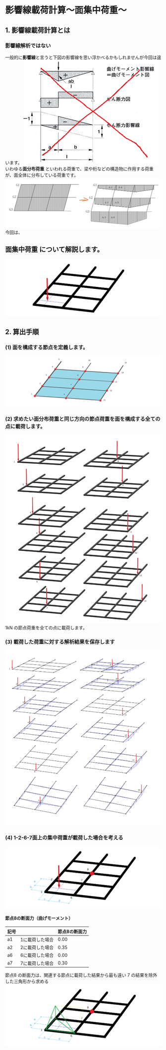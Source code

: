 # 影響線載荷計算～面集中荷重～

## 1. 影響線載荷計算とは

### 影響線解析ではない
一般的に**影響線**と言うと下図の影響線を思い浮かべるかもしれませんが今回は違います。
![](assets/Pasted%20image%2020230520112913.png)
いわゆる**面分布荷重** といわれる荷重で、梁や桁などの構造物に作用する荷重が、面全体に分布している荷重です。
![](assets/Pasted%20image%2020230525160357.png)
今回は、
## 面集中荷重 について解説します。
![](assets/面集中荷重.png)
## 2. 算出手順
### (1) 面を構成する節点を定義します。
![](assets/構成する節点.png)

### (2) 求めたい面分布荷重と同じ方向の節点荷重を面を構成する全ての点に載荷します。
![](assets/全ての点に載荷.png)
1kN の節点荷重を全ての点に載荷します。


### (3) 載荷した荷重に対する解析結果を保存します
![](assets/解析結果.png)
### (4) 1-2-6-7面上の集中荷重が載荷した場合を考える

![](assets/面集中荷重2.png)

#### 節点8の断面力（曲げモーメント）

| 記号 |   | 節点8の断面力 |
| ---- | ---- | ---- |
| a1 | 1に載荷した場合 | 0.00 |
| a2 | 2に載荷した場合 | 0.35 |
| a6 | 6に載荷した場合 | 0.00 |
| a7 | 7に載荷した場合 | 0.30 |

節点8 の断面力は、関連する節点に載荷した結果から最も遠い 7 の結果を除外した三角形から求める
![](assets/節点8の断面力.png)

